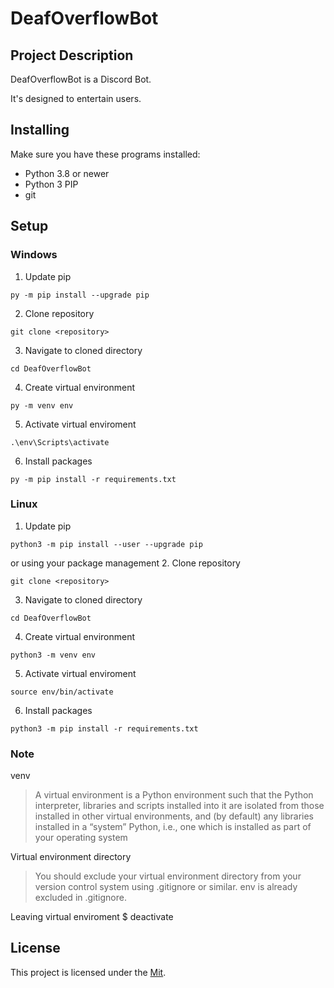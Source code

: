 # DeafOverflowBot

## Project Description
DeafOverflowBot is a Discord Bot.

It's designed to entertain users.


## Installing
 Make sure you have these programs installed:

  - Python 3.8 or newer
  - Python 3 PIP
  - git


## Setup

### Windows
1. Update pip
```
py -m pip install --upgrade pip
```
2. Clone repository
```
git clone <repository>
```
3. Navigate to cloned directory
```
cd DeafOverflowBot
```
4. Create virtual environment
```
py -m venv env
```
5. Activate virtual enviroment
```
.\env\Scripts\activate
```
6. Install packages
```
py -m pip install -r requirements.txt
```


### Linux
1. Update pip
```
python3 -m pip install --user --upgrade pip
```
or using your package management
2. Clone repository
```
git clone <repository>
```
3. Navigate to cloned directory
```
cd DeafOverflowBot
```
4. Create virtual environment
```
python3 -m venv env
```
5. Activate virtual enviroment
```
source env/bin/activate
```
6. Install packages
```
python3 -m pip install -r requirements.txt
```

### Note
venv
> A virtual environment is a Python environment such that the Python interpreter, libraries and scripts installed into it are isolated from those installed in other virtual environments, and (by default) any libraries installed in a “system” Python, i.e., one which is installed as part of your operating system

Virtual environment directory
> You should exclude your virtual environment directory from your version control system using .gitignore or similar. 
env is already excluded in .gitignore.

Leaving virtual enviroment
$ deactivate


## License
This project is licensed under the [Mit]([link](https://opensource.org/license/mit/)https://opensource.org/license/mit/).
